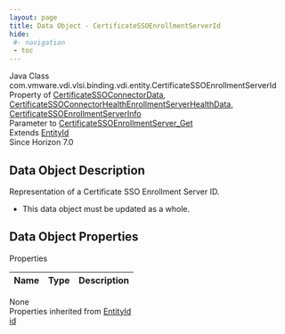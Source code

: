 ```yaml
---
layout: page
title: Data Object - CertificateSSOEnrollmentServerId
hide:
 #- navigation
 - toc
---
```


  
 
  



Java Class
    com.vmware.vdi.vlsi.binding.vdi.entity.CertificateSSOEnrollmentServerId  
Property of
     [CertificateSSOConnectorData](vdi.infrastructure.CertificateSSOConnector.CertificateSSOConnectorData.md#field_detail), [CertificateSSOConnectorHealthEnrollmentServerHealthData](vdi.health.CertificateSSOConnectorHealth.EnrollmentServerHealthData.md#field_detail), [CertificateSSOEnrollmentServerInfo](vdi.infrastructure.CertificateSSOEnrollmentServer.CertificateSSOEnrollmentServerInfo.md#field_detail)  
Parameter to
     [CertificateSSOEnrollmentServer_Get](vdi.infrastructure.CertificateSSOEnrollmentServer.md#get)  
Extends
     [EntityId](vdi.EntityId.md)  
Since 
    Horizon 7.0

## Data Object Description 

Representation of a Certificate SSO Enrollment Server ID. 

  * This data object must be updated as a whole.



## Data Object Properties

Properties

Name |  Type |  Description   
---|---|---  
None  
Properties inherited from [EntityId](vdi.EntityId.md)  
[id](vdi.EntityId.md#id)  
  
  

  
  

